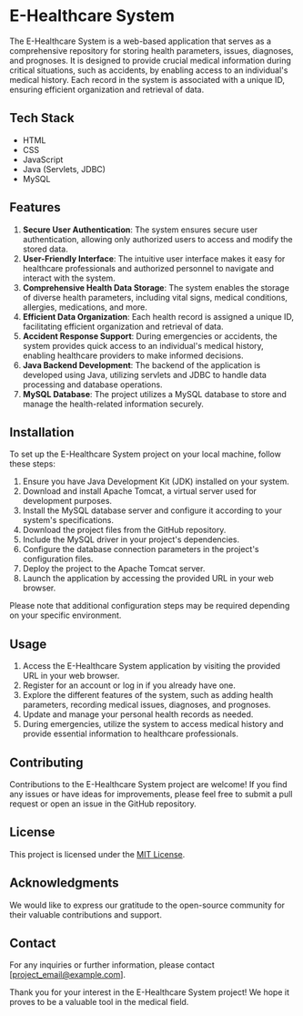# E-Healthcare System

The E-Healthcare System is a web-based application that serves as a comprehensive repository for storing health parameters, issues, diagnoses, and prognoses. It is designed to provide crucial medical information during critical situations, such as accidents, by enabling access to an individual's medical history. Each record in the system is associated with a unique ID, ensuring efficient organization and retrieval of data.

## Tech Stack

- HTML
- CSS
- JavaScript
- Java (Servlets, JDBC)
- MySQL

## Features

1. **Secure User Authentication**: The system ensures secure user authentication, allowing only authorized users to access and modify the stored data.
2. **User-Friendly Interface**: The intuitive user interface makes it easy for healthcare professionals and authorized personnel to navigate and interact with the system.
3. **Comprehensive Health Data Storage**: The system enables the storage of diverse health parameters, including vital signs, medical conditions, allergies, medications, and more.
4. **Efficient Data Organization**: Each health record is assigned a unique ID, facilitating efficient organization and retrieval of data.
5. **Accident Response Support**: During emergencies or accidents, the system provides quick access to an individual's medical history, enabling healthcare providers to make informed decisions.
6. **Java Backend Development**: The backend of the application is developed using Java, utilizing servlets and JDBC to handle data processing and database operations.
7. **MySQL Database**: The project utilizes a MySQL database to store and manage the health-related information securely.

## Installation

To set up the E-Healthcare System project on your local machine, follow these steps:

1. Ensure you have Java Development Kit (JDK) installed on your system.
2. Download and install Apache Tomcat, a virtual server used for development purposes.
3. Install the MySQL database server and configure it according to your system's specifications.
4. Download the project files from the GitHub repository.
5. Include the MySQL driver in your project's dependencies.
6. Configure the database connection parameters in the project's configuration files.
7. Deploy the project to the Apache Tomcat server.
8. Launch the application by accessing the provided URL in your web browser.

Please note that additional configuration steps may be required depending on your specific environment.

## Usage

1. Access the E-Healthcare System application by visiting the provided URL in your web browser.
2. Register for an account or log in if you already have one.
3. Explore the different features of the system, such as adding health parameters, recording medical issues, diagnoses, and prognoses.
4. Update and manage your personal health records as needed.
5. During emergencies, utilize the system to access medical history and provide essential information to healthcare professionals.

## Contributing

Contributions to the E-Healthcare System project are welcome! If you find any issues or have ideas for improvements, please feel free to submit a pull request or open an issue in the GitHub repository.

## License

This project is licensed under the [MIT License](LICENSE).

## Acknowledgments

We would like to express our gratitude to the open-source community for their valuable contributions and support.

## Contact

For any inquiries or further information, please contact [project_email@example.com].

Thank you for your interest in the E-Healthcare System project! We hope it proves to be a valuable tool in the medical field.
